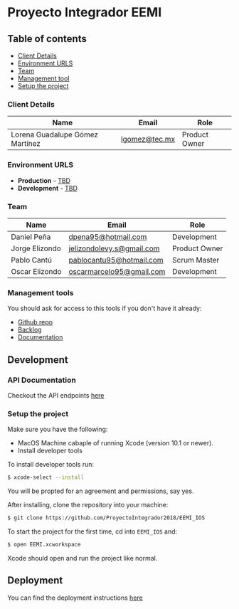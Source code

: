 # Proyecto Integrador EEMI

## Table of contents

* [Client Details](#client-details)
* [Environment URLS](#environment-urls)
* [Team](#team)
* [Management tool](#management-tools)
* [Setup the project](#setup-the-project)


### Client Details

| Name               | Email                       | Role           |
| ------------------ | --------------------------- | -------------- |
| Lorena Guadalupe Gómez Martínez     | lgomez@tec.mx | Product Owner  |


### Environment URLS

* **Production** - [TBD](TBD)
* **Development** - [TBD](TBD)

### Team

| Name           | Email             | Role        |
| -------------- | ----------------- | ----------- |
| Daniel Peña | dpena95@hotmail.com | Development |
| Jorge Elizondo | jelizondolevy.s@gmail.com | Product Owner |
| Pablo Cantú | pablocantu95@hotmail.com | Scrum Master |
| Oscar Elizondo | oscarmarcelo95@gmail.com | Development |

### Management tools

You should ask for access to this tools if you don't have it already:

* [Github repo](https://github.com/ProyectoIntegrador2018/EEMI_IOS)
* [Backlog](TBD)
* [Documentation](TBD)

## Development

### API Documentation

Checkout the API endpoints [here](endpoints.md)

### Setup the project

Make sure you have the following:

* MacOS Machine cabaple of running Xcode (version 10.1 or newer).
* Install developer tools

To install developer tools run:

```bash
$ xcode-select --install
```

You will be propted for an agreement and permissions, say yes.

After installing, clone the repository into your machine:

```bash
$ git clone https://github.com/ProyectoIntegrador2018/EEMI_IOS
```

To start the project for the first time, cd into `EEMI_IOS` and:

```bash
$ open EEMI.xcworkspace
```

Xcode should open and run the project like normal.

## Deployment

You can find the deployment instructions [here](deployment.md)

